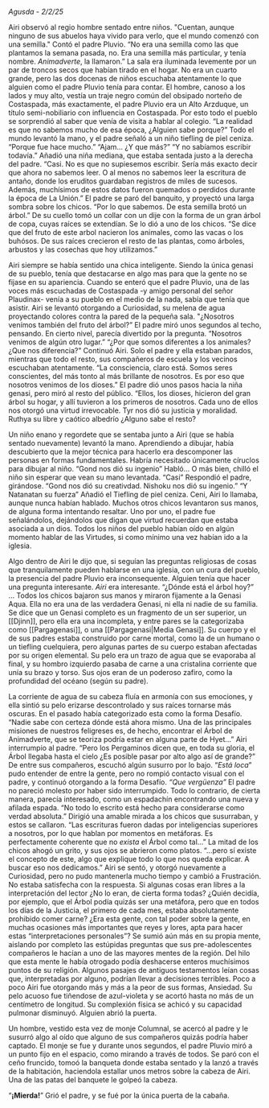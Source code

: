 *Agusda - 2/2/25*

Airi observó al regio hombre sentado entre niños.
"Cuentan, aunque ninguno de sus abuelos haya vivido para verlo, que el mundo comenzó con una semilla." Contó el padre Pluvio. “No era una semilla como las que plantamos la semana pasada, no. Era una semilla más particular, y tenía nombre. *Animadverte*, la llamaron.”
La sala era iluminada levemente por un par de troncos secos que habían tirado en el hogar. No era un cuarto grande, pero las dos docenas de niños escuchaba atentamente lo que alguien como el padre Pluvio tenía para contar.
El hombre, canoso a los lados y muy alto, vestía un traje negro común del obsipado norteño de Costaspada, más exactamente, el padre Pluvio era un Alto Arzduque, un título semi-nobiliario con influencia en Costaspada. Por esto todo el pueblo se sorprendió al saber que venía de visita a hablar al colegio.
“La realidad es que no sabemos mucho de esa época, ¿Alguien sabe porque?” Todo el mundo levantó la mano, y el padre señaló a un niño tiefling de piel ceniza.
“Porque fue hace mucho.”
“Ajam… ¿Y que más?”
“Y no sabíamos escribir todavía.” Añadió una niña mediana, que estaba sentada justo a la derecha del padre.
“Casi. No es que no supiesemos escribir. Sería más exacto decir que ahora no sabemos leer. O al menos no sabemos leer la escritura de antaño, donde los eruditos guardaban registros de miles de sucesos. Además, muchísimos de estos datos fueron quemados o perdidos durante la época de La Unión.” El padre se paró del banquito, y proyectó una larga sombra sobre los chicos.
“Por lo que sabemos. De esta semilla brotó un árbol.” De su cuello tomó un collar con un dije con la forma de un gran árbol de copa, cuyas raíces se extendían. Se lo dió a uno de los chicos. “Se dice que del fruto de este arbol nacieron los animales, como las vacas o los buhósos. De sus raíces crecieron el resto de las plantas, como árboles, arbustos y las cosechas que hoy utilizamos.”

Airi siempre se había sentido una chica inteligente. Siendo la única genasi de su pueblo, tenía que destacarse en algo mas para que la gente no se fijase en su apariencia. Cuando se enteró que el padre Pluvio, una de las voces más escuchadas de Costaspada -y amigo personal del señor Plaudinax- venía a su pueblo en el medio de la nada, sabía que tenía que asistir. Airi se levantó otorgando a Curiosidad, su melena de agua proyectando colores contra la pared de la pequeña sala.
"¿Nosotros venímos también del fruto del árbol?”
El padre miró unos segundos al techo, pensando. En cierto nivel, parecía divertido por la pregunta. “Nosotros venimos de algún otro lugar.”
“¿Por que somos diferentes a los animales? ¿Que nos diferencia?” Continuó Airi. Solo el padre y ella estaban parados, mientras que todo el resto, sus compañeros de escuela y los vecinos escuchaban atentamente.
“La consciencia, claro está. Somos seres conscientes, del más tonto al más brillante de nosotros. Es por eso que nosotros venimos de los dioses.” El padre dió unos pasos hacia la niña genasi, pero miró al resto del público. “Ellos, los dioses, hicieron del gran árbol su hogar, y allí tuvieron a los primeros de nosotros. Cada uno de ellos nos otorgó una virtud irrevocable. Tyr nos dió su justicia y moralidad. Ruthya su libre y caótico albedrío ¿Alguno sabe el resto?

Un niño enano y regordete que se sentaba junto a Airi (que se había sentado nuevamente) levantó la mano. Aprendiendo a dibujar, había descubierto que la mejor técnica para hacerlo era descomponer las personas en formas fundamentales. Habría necesitado únicamente círuclos para dibujar al niño.
“Gond nos dió su ingenio” Habló… O más bien, chilló el niño sin esperar que vean su mano levantada.
“Casi” Respondió el padre, girándose. “Gond nos dió su creativdad. Nishoku nos dió su ingenio.”
“Y Natanatan su fuerza” Añadió el Tiefling de piel ceniza. Ceni, Airi lo llamaba, aunque nunca habían hablado.
Muchos otros chicos levantaron sus manos, de alguna forma intentando resaltar. Uno por uno, el padre fue señalándolos, dejándolos que digan que virtud recuerdan que estaba asociada a un dios. Todos los niños del pueblo habían oído en algún momento hablar de las Virtudes, si como mínimo una vez habían ido a la iglesia.

Algo dentro de Airi le dijo que, si seguían las preguntas religiosas de cosas que tranquilamente pueden hablarse en una iglesia, con un cura del pueblo, la presencia del padre Pluvio era inconsequente. Alguien tenía que hacer una pregunta interesante. *Airi* era interesante.
“¿Dónde está el árbol hoy?”
…
Todos los chicos bajaron sus manos y miraron fijamente a la Genasi Aqua. Ella no era una de las verdadera Genasi, ni ella ni nadie de su familia. Se dice que un Genasi completo es un fragmento de un ser superior, un [[Djinn]], pero ella era una incompleta, y entre pares se la categorizaba como [[Pargagenasi]], o una [[Pargagenasi|Media Genasi]]. Su cuerpo y el de sus padres estaba construido por carne mortal, como la de un humano o un tiefling cuelquiera, pero algunas partes de su cuerpo estaban afectadas por su origen elemental. Su pelo era un trazo de agua que se evaporaba al final, y su hombro izquierdo pasaba de carne a una cristalina corriente que unía su brazo y torso. Sus ojos eran de un poderoso zafiro, como la profundidad del océano (según su padre). 

La corriente de agua de su cabeza fluía en armonía con sus emociones, y ella sintió su pelo erizarse descontrolado y sus raíces tornarse más oscuras. En el pasado había categorizado esta como la forma Desafío.
“Nadie sabe con certeza dónde está ahora mismo. Una de las principales misiones de nuestros feligreses es, de hecho, encontrar el Árbol de Animadverte, que se teoriza podría estar en alguna parte de Hyet…”
Airi interrumpio al padre.
“Pero los Pergaminos dicen que, en toda su gloria, el Árbol llegaba hasta el cielo ¿Es posible pasar por alto algo así de grande?” De entre sus compañeros, escuchó algún susurro por lo bajo.
“*Está loca*” pudo entender de entre la gente, pero no rompió contacto visual con el padre, y continuó otorgando a la forma Desafío. *“Que vergüenza”*
El padre no pareció molesto por haber sido interrumpido. Todo lo contrario, de cierta manera, parecía interesado, como un espadachín encontrando una nueva y afilada espada. “No todo lo escrito está hecho para considerarse como verdad absoluta.” Dirigió una amable mirada a los chicos que susurraban, y estos se callaron. “Las escrituras fueron dadas por inteligencias superiores a nosotros, por lo que hablan por momentos en metáforas. Es perfectamente coherente que no *exista* el Árbol como tal…”
La mitad de los chicos ahogó un grito, y sus ojos se  abrieron como platos.
“…pero sí existe el concepto de este, algo que explique todo lo que nos queda explicar. A buscar eso nos dedicamos.”
Airi se sentó, y otorgó nuevamente a Curiosidad, pero no pudo mantenerla mucho tiempo y cambió a Frustración. No estaba satisfecha con la respuesta. Si algunas cosas eran libres a la interpretación del lector ¿No lo eran, de cierta forma todas? ¿Quién decidía, por ejemplo, que el Árbol podía quizás ser una metáfora, pero que en todos los días de la Justicia, el primero de cada mes, estaba absolutamente prohibido comer carne? ¿Era esta gente, con tal poder sobre la gente, en muchas ocasiones más importantes que reyes y lores, apta para hacer estas “interpretaciones personales”?
Se sumió aún más en su propia mente, aislando por completo las estúpidas preguntas que sus pre-adolescentes compañeros le hacían a uno de las mayores mentes de la región. Del hilo que esta mente le había otrogado podía deshacerse enteros muchísimos puntos de su religión. Algunos pasajes de antiguos testamentos leían cosas que, interpretadas por alguno, podrían llevar a decisiones terribles. Poco a poco Airi fue otorgando más y más a la peor de sus formas, Ansiedad. Su pelo acuoso fue tiñendose de azul-violeta y se acortó hasta no más de un centímetro de longitud. Su complexión física se achicó y su capacidad pulmonar disminuyó. Alguien abrió la puerta.

Un hombre, vestido esta vez de monje Columnal, se acercó al padre y le susurró algo al oído que alguno de sus compañeros quizás podría haber captado. El monje se fue y durante unos segundos, el padre Pluvio miró a un punto fijo en el espacio, como mirando a través de todos. Se paró con el ceño fruncido, tomoó la banqueta donde estaba sentado y la lanzó a través de la habitación, haciendola estallar unos metros sobre la cabeza de Airi. Una de las patas del banquete le golpeó la cabeza.

“**¡Mierda!**” Grió el padre, y se fué por la única puerta de la cabaña. 